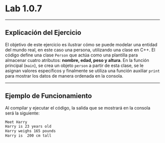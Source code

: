 # Lab 1.0.7

-----

## Explicación del Ejercicio 

El objetivo de este ejercicio es ilustrar cómo se puede modelar una entidad del mundo real, en este caso una persona, utilizando una clase en C++. El código define una clase `Person` que actúa como una plantilla para almacenar cuatro atributos: **nombre, edad, peso y altura**. En la función principal (`main`), se crea un objeto `person` a partir de esta clase, se le asignan valores específicos y finalmente se utiliza una función auxiliar `print` para mostrar los datos de manera ordenada en la consola.

-----

## Ejemplo de Funcionamiento 

Al compilar y ejecutar el código, la salida que se mostrará en la consola será la siguiente:

```bash
Meet Harry
Harry is 23 years old
Harry weighs 165 pounds 
Harry is  200 cm tall 
```
